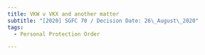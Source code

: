 ```yaml
---
title: VKW v VKX and another matter
subtitle: "[2020] SGFC 70 / Decision Date: 26\_August\_2020"
tags:
  - Personal Protection Order

---
```

